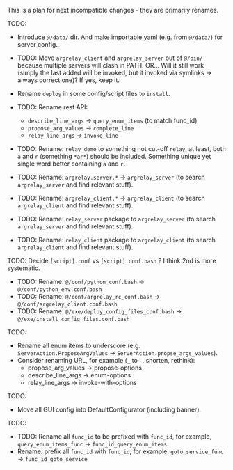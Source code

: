
This is a plan for next incompatible changes - they are primarily renames.

TODO:
*   Introduce `@/data/` dir. And make importable yaml (e.g. from `@/data/`) for server config.

*   TODO: Move `argrelay_client` and `argrelay_server` out of `@/bin/` because multiple servers will clash in PATH.
          OR... Will it still work (simply the last added will be invoked, but it invoked via symlinks -> always correct one)? If yes, keep it.

*   Rename `deploy` in some config/script files to `install`.

*   TODO: Rename rest API:
    *   `describe_line_args` -> `query_enum_items` (to match func_id)
    *   `propose_arg_values` -> `complete_line`
    *   `relay_line_args` -> `invoke_line`

*   TODO: Rename: `relay_demo` to something not cut-off `relay`, at least, both `a` and `r` (something `*ar*`) should be included.
          Something unique yet single word better containing `a` and `r`.

*   TODO: Rename: `argrelay.server.*` -> `argrelay_server` (to search `argrelay_server` and find relevant stuff).
*   TODO: Rename: `argrelay_client.*` -> `argrelay_client` (to search `argrelay_client` and find relevant stuff).
*   TODO: Rename: `relay_server` package to `argrelay_server` (to search `argrelay_server` and find relevant stuff).
*   TODO: Rename: `relay_client` package to `argrelay_client` (to search `argrelay_client` and find relevant stuff).

TODO: Decide `[script].conf` vs `[script].conf.bash` ? I think 2nd is more systematic.

*   TODO: Rename: `@/conf/python_conf.bash` -> `@/conf/python_env.conf.bash`
*   TODO: Rename: `@/conf/argrelay_rc_conf.bash` -> `@/conf/argrelay_client.conf.bash`
*   TODO: Rename: `@/exe/deploy_config_files_conf.bash` -> `@/exe/install_config_files.conf.bash`

TODO:
*   Rename all enum items to underscore (e.g. `ServerAction.ProposeArgValues` -> `ServerAction.propse_args_values`).
*   Consider renaming URL, for example (`_` to `-`, shorten, rethink):
    *   propose_arg_values -> propose-options
    *   describe_line_args -> enum-options
    *   relay_line_args -> invoke-with-options

TODO:
*   Move all GUI config into DefaultConfigurator (including banner).

TODO:
*   TODO: Rename all `func_id` to be prefixed with `func_id`, for example, `query_enum_items_func` -> `func_id_query_enum_items`.
*   Rename: prefix all `func_id` with `func_id`, for example: `goto_service_func` -> `func_id_goto_service`


